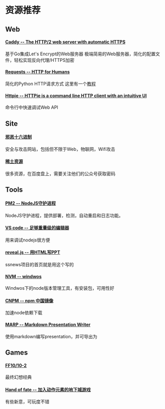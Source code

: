 # 资源推荐

## Web

#### [Caddy -- The HTTP/2 web server with automatic HTTPS](https://caddyserver.com/)

基于Go集成Let's Encrypt的Web服务器
极端简易的Web服务器，简化的配置文件，轻松实现反向代理/HTTPS加密

#### [Requests -- HTTP for Humans](http://www.python-requests.org/en/master/)

简化的Python HTTP请求方式
这里有一个[教程](http://blog.csdn.net/iloveyin/article/details/21444613)

#### [Httpie -- HTTPie is a command line HTTP client with an intuitive UI](https://httpie.org/)

命令行中快速调试Web API

## Site

#### [邪恶十六进制](http://www.evil0x.com/)
安全与攻击网站，包括但不限于Web，物联网，Wifi攻击

#### [稀土资源](https://xituqu.com/resource)
很多资源，在百度盘上，需要关注他们的公众号获取密码

## Tools

#### [PM2 -- NodeJS守护进程](https://www.npmjs.com/package/pm2)
NodeJS守护进程，提供部署，检测，自动重启和日志功能。

#### [VS code -- 足够重量级的编辑器](https://code.visualstudio.com)
用来调试nodejs很方便

#### [reveal.js -- 用HTML写PPT](http://lab.hakim.se/reveal-js/)
ssnews项目的首页就是用这个写的

#### [NVM -- windwos](https://github.com/coreybutler/nvm-windows)

Windwos下的node版本管理工具，有安装包，可用性好

#### [CNPM -- npm 中国镜像](https://npm.taobao.org/)

加速node依赖下载


#### [MARP -- Markdown Presentation Writer](https://yhatt.github.io/marp/)

使用markdown编写presentation，并可导出为


## Games

#### [FF10/10-2](http://baike.baidu.com/link?url=nQgnVhJb-_NfC8rxHADdsEUZRVBovyz78bH-mQhQK5qFwd-1a9vNwFpQwmgy6jnnPAgneh3mIjEX93laEupqxq)

最终幻想经典

#### [Hand of fate -- 加入动作元素的地下城游戏](http://t.cn/RcdZ1mu)

有些新意，可玩度不错